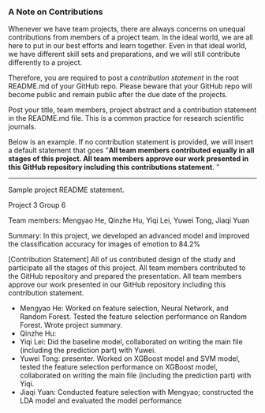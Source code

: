 ### A Note on Contributions

Whenever we have team projects, there are always concerns on unequal contributions from members of a project team. In the ideal world, we are all here to put in our best efforts and learn together. Even in that ideal world, we have different skill sets and preparations, and we will still contribute differently to a project. 

Therefore, you are required to post a *contribution statement* in the root README.md of your GitHub repo. Please beware that your GitHub repo will become public and remain public after the due date of the projects. 

Post your title, team members, project abstract and a contribution statement in the README.md file.  This is a common practice for research scientific journals. 

Below is an example. If no contribution statement is provided, we will insert a default statement that goes "**All team members contributed equally in all stages of this project. All team members approve our work presented in this GitHub repository including this contributions statement**. "

---
Sample project README statement.

Project 3 Group 6

Team members: Mengyao He, Qinzhe Hu, Yiqi Lei, Yuwei Tong, Jiaqi Yuan

Summary: In this project, we developed an advanced model and improved the classification accuracy for images of emotion to 84.2%

[Contribution Statement] All of us contributed design of the study and participate all the stages of this project. All team members contributed to the GitHub repository and prepared the presentation. All team members approve our work presented in our GitHub repository including this contribution statement.

+ Mengyao He: Worked on feature selection, Neural Network, and Random Forest. Tested the feature selection performance on Random Forest. Wrote project summary.
+ Qinzhe Hu: 
+ Yiqi Lei: Did the baseline model, collaborated on writing the main file (including the prediction part) with Yuwei. 
+ Yuwei Tong: presenter. Worked on XGBoost model and SVM model, tested the feature selection performance on XGBoost model, collaborated on writing the main file (including the prediction part) with Yiqi.
+ Jiaqi Yuan: Conducted feature selection with Mengyao; constructed the LDA model and evaluated the model performance
